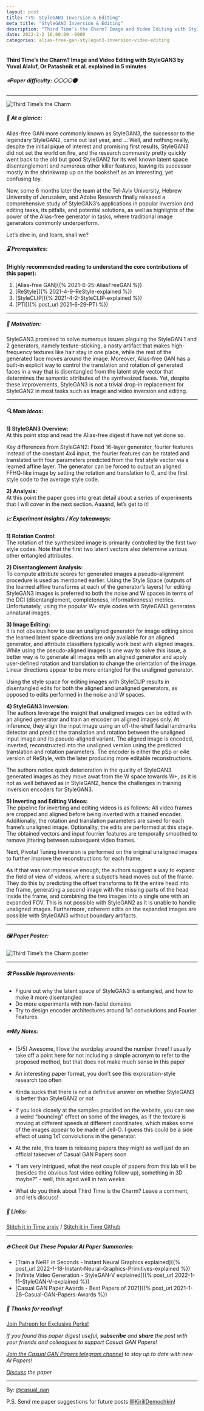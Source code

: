 ```yaml
---
layout: post
title: "79: StyleGAN3 Inversion & Editing"
meta_title: "StyleGAN3 Inversion & Editing"
description: "Third Time’s the Charm? Image and Video Editing with StyleGAN3 by Yuval Alaluf, Or Patashnik et al. explained in 5 minutes"
date: 2022-2-2 16:00:00 -0000
categories: alias-free-gan-stylegan3-inversion-video-editing
---
```


#### Third Time’s the Charm? Image and Video Editing with StyleGAN3 by Yuval Alaluf, Or Patashnik et al. explained in 5 minutes

##### ⭐️Paper difficulty: 🌕🌕🌕🌕🌑

***

![Third Time’s the Charm](/assets/images/third_time_preview.gif "Third Time’s the Charm Teaser")

##### 🎯 At a glance:

Alias-free GAN more commonly known as StyleGAN3, the successor to the legendary StyleGAN2, came out last year, and … Well, and nothing really, despite the initial pique of interest and promising first results, StyleGAN3 did not set the world on fire, and the research community pretty quickly went back to the old but good StyleGAN2 for its well known latent space disentanglement and numerous other killer features, leaving its successor mostly in the shrinkwrap up on the bookshelf as an interesting, yet confusing toy.

Now, some 6 months later the team at the Tel-Aviv University, Hebrew University of Jerusalem, and Adobe Research finally released a comprehensive study of StyleGAN3’s applications in popular inversion and editing tasks, its pitfalls, and potential solutions, as well as highlights of the power of the Alias-free generator in tasks, where traditional image generators commonly underperform.

Let’s dive in, and learn, shall we?

##### ⌛️ Prerequisites:

**(Highly recommended reading to understand the core contributions of this paper):**  
1) [Alias-free GAN]({% 2021-6-25-AliasFreeGAN %})  
2) [ReStyle]({% 2021-4-9-ReStyle-explained %})  
3) [StyleCLIP]({% 2021-4-2-StyleCLIP-explained %})  
4) [PTI]({% post_url 2021-6-29-PTI %})  

***

##### 🚀 Motivation:

StyleGAN3 promised to solve numerous issues plaguing the StyleGAN 1 and 2 generators, namely texture-sticking, a nasty artifact that makes high-frequency textures like hair stay in one place, while the rest of the generated face moves around the image. Moreover, Alias-free GAN has a built-in explicit way to control the translation and rotation of generated faces in a way that is disentangled from the latent style vector that determines the semantic attributes of the synthesized faces. Yet, despite these improvements, StyleGAN3 is not a trivial drop-in replacement for StyleGAN2 in most tasks such as image and video inversion and editing.

***

##### 🔍 Main Ideas:

**1) StyleGAN3 Overview:**  
At this point stop and read the Alias-free digest if have not yet done so.  

Key differences from StyleGAN2: Fixed 16-layer generator, fourier features instead of the constant 4x4 input, the fourier features can be rotated and translated with four parameters predicted from the first style vector via a learned affine layer. The generator can be forced to output an aligned FFHQ-like image by setting the rotation and translation to 0, and the first style code to the average style code.

**2) Analysis:**  
At this point the paper goes into great detail about a series of experiments that I will cover in the next section. Aaaand, let’s get to it!

##### 📈 Experiment insights / Key takeaways:

**1) Rotation Control:**  
The rotation of the synthesized image is primarily controlled by the first two style codes. Note that the first two latent vectors also determine various other entangled attributes.  

**2) Disentanglement Analysis:**  
To compute attribute scores for generated images a pseudo-alignment procedure is used as mentioned earlier. Using the Style Space (outputs of the learned affine transforms at each of the generator’s layers) for editing StyleGAN3 images is preferred to both the noise and W spaces in terms of the DCI (disentanglement, completeness, informativeness) metrics. Unfortunately, using the popular W+ style codes with StyleGAN3 generates unnatural images.  

**3) Image Editing:**  
It is not obvious how to use an unaligned generator for image editing since the learned latent space directions are only available for an aligned generator, and attribute classifiers typically work best with aligned images. While using the pseudo-aligned images is one way to solve this issue, a better way is to generate all images with an aligned generator and apply user-defined rotation and translation to change the orientation of the image. Linear directions appear to be more entangled for the unaligned generator.  

Using the style space for editing images with StyleCLIP results in disentangled edits for both the aligned and unaligned generators, as opposed to edits performed in the noise and W spaces.  

**4) StyleGAN3 Inversion:**  
The authors leverage the insight that unaligned images can be edited with an aligned generator and train an encoder on aligned images only. At inference, they align the input image using an off-the-shelf facial landmarks detector and predict the translation and rotation between the unaligned input image and its pseudo-aligned variant. The aligned image is encoded, inverted, reconstructed into the unaligned version using the predicted translation and rotation parameters. The encoder is either the pSp or e4e version of ReStyle, with the later producing more editable reconstructions.  

The authors notice quick deterioration in the quality of StyleGAN3 generated images as they move awat from the W space towards W+, as it is not as well behaved as in StyleGAN2, hence the challenges in training inversion encoders for StyleGAN3.  

**5) Inverting and Editing Videos:**  
The pipeline for inverting and editing videos is as follows: All video frames are cropped and aligned before being inverted with a trained encoder. Additionally, the rotation and translation parameters are saved for each frame’s unaligned image. Optionallty, the edits are performed at this stage. The obtained vectors and input fourrier features are temporally smoothed to remove jittering between subsequent video frames.  

Next, Pivotal Tuning Inversion is performed on the original unaligned images to further improve the reconstructions for each frame.  

As if that was not impressive enough, the authors suggest a way to expand the field of view of videos, where a subject’s head moves out of the frame. They do this by predicting the offset transforms to fit the entire head into the frame, generating a second image with the missing parts of the head inside the frame, and combining the two images into a single one with an expanded FOV. This is not possible with StyleGAN2 as it is unable to handle unaligned images. Furthermore, coherent edits on the expanded images are possible with StyleGAN3 without boundary artifacts.  

***

##### 🖼️ Paper Poster:

![Third Time’s the Charm poster](/assets/images/third_time.jpg "Third Time’s the Charm Poster")

***

##### 🛠 Possible Improvements:

- Figure out why the latent space of StyleGAN3 is entangled, and how to make it more disentangled
- Do more experiments with non-facial domains
- Try to design encoder architectures around 1x1 convolutions and Fourier Features.  

##### ✏️My Notes:

- (5/5) Awesome, I love the wordplay around the number three! I usually take off a point here for not including a simple acronym to refer to the proposed method, but that does not make much sense in this paper  

- An interesting paper format, you don’t see this exploration-style research too often  
- Kinda sucks that there is not a definitive answer on whether StyleGAN3 is better than StyleGAN2 or not  
- If you look closely at the samples provided on the website, you can see a weird “bouncing” effect on some of the images, as if the texture is moving at different speeds at different coordinates, which makes some of the images appear to be made of Jell-O. I guess this could be a side effect of using 1x1 convolutions in the generator.  
- At the rate, this team is releasing papers they might as well just do an official takeover of Casual GAN Papers soon  
- “I am very intrigued, what the next couple of papers from this lab will be (besides the obvious fast video editing follow up), something in 3D maybe?” - well, this aged well in two weeks  

- What do you think about Third Time is the Charm? Leave a comment, and let’s discuss!  

##### 🔗 Links:

[Stitch it in Time arxiv](https://arxiv.org/pdf/2201.13433v1.pdf) / [Stitch it in Time Github](https://github.com/yuval-alaluf/stylegan3-editing)

***

##### 🔥 Check Out These Popular AI Paper Summaries:
- [Train a NeRF in Seconds - Instant Neural Graphics explained]({% post_url 2022-1-18-Instant-Neural-Graphics-Primitives-explained %})
- [Infinite Video Generation - StyleGAN-V explained]({% post_url 2022-1-11-StyleGAN-V-explained %})
- [Casual GAN Paper Awards - Best Papers of 2021]({% post_url 2021-1-28-Casual-GAN-Papers-Awards %})

##### 👋 Thanks for reading!
<a href="https://www.patreon.com/bePatron?u=53448948" data-patreon-widget-type="become-patron-button">Join Patreon for Exclusive Perks!</a><script async src="https://c6.patreon.com/becomePatronButton.bundle.js"></script>

*If you found this paper digest useful, **subscribe** and **share** the post with your friends and colleagues to support Casual GAN Papers!*

*[Join the Casual GAN Papers telegram channel](https://t.me/joinchat/KeutnzlvetRkZGZi) to stay up to date with new AI Papers!*

*[Discuss](https://t.me/casual_gans_chat) the paper*

***

By: [@casual_gan](https://t.me/joinchat/KeutnzlvetRkZGZi)

P.S. Send me paper suggestions for future posts
[@KirillDemochkin](mailto:kdemochkin@gmail.com)!
